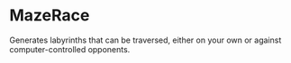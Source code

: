 # MazeRace
Generates labyrinths that can be traversed, either on your own or against computer-controlled opponents.
